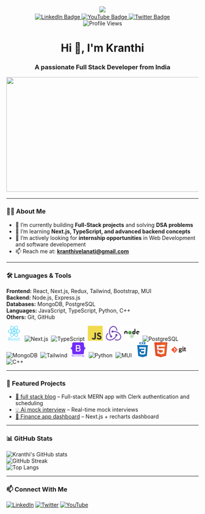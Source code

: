 <div id="header" align="center">
  <img src="https://media.giphy.com/media/M9gbBd9nbDrOTu1Mqx/giphy.gif" width="100"/>
  
  <div id="badges">
    <a href="your-linkedin-URL">
      <img src="https://img.shields.io/badge/LinkedIn-blue?style=for-the-badge&logo=linkedin&logoColor=white" alt="LinkedIn Badge"/>
    </a>
    <a href="your-youtube-URL">
      <img src="https://img.shields.io/badge/YouTube-red?style=for-the-badge&logo=youtube&logoColor=white" alt="YouTube Badge"/>
    </a>
    <a href="your-twitter-URL">
      <img src="https://img.shields.io/badge/Twitter-blue?style=for-the-badge&logo=twitter&logoColor=white" alt="Twitter Badge"/>
    </a>
  </div>
  
  <img src="https://komarev.com/ghpvc/?username=kranthi-77&style=flat-square&color=blue" alt="Profile Views"/>
</div>

<h1 align="center">Hi 👋, I'm Kranthi</h1>
<h3 align="center">A passionate Full Stack Developer from India</h3>

<div align="center">
  <img src="https://media.giphy.com/media/dWesBcTLavkZuG35MI/giphy.gif" width="600" height="300"/>
</div>

---

### 👨‍💻 About Me
- 🔭 I’m currently building **Full-Stack projects** and solving **DSA problems**  
- 🌱 I’m learning **Next.js, TypeScript, and advanced backend concepts**  
- 👯 I’m actively looking for **internship opportunities** in Web Development and software developement
- 📫 Reach me at: **kranthivelanati@gmail.com**

---

### 🛠️ Languages & Tools
**Frontend:** React, Next.js, Redux, Tailwind, Bootstrap, MUI  
**Backend:** Node.js, Express.js  
**Databases:** MongoDB, PostgreSQL  
**Languages:** JavaScript, TypeScript, Python, C++  
**Others:** Git, GitHub  

<div>
  <img src="https://github.com/devicons/devicon/blob/master/icons/react/react-original-wordmark.svg" title="React" alt="React" width="40" height="40"/>&nbsp;
  <img src="https://cdn.jsdelivr.net/gh/devicons/devicon@latest/icons/nextjs/nextjs-original-wordmark.svg" title="Next.js" alt="Next.js" width="40" height="40"/>&nbsp;
  <img src="https://cdn.jsdelivr.net/gh/devicons/devicon@latest/icons/typescript/typescript-original.svg" title="TypeScript" alt="TypeScript" width="40" height="40"/>&nbsp;
  <img src="https://github.com/devicons/devicon/blob/master/icons/javascript/javascript-original.svg" title="JavaScript" alt="JavaScript" width="40" height="40"/>&nbsp;
  <img src="https://github.com/devicons/devicon/blob/master/icons/redux/redux-original.svg" title="Redux" alt="Redux" width="40" height="40"/>&nbsp;
  <img src="https://github.com/devicons/devicon/blob/master/icons/nodejs/nodejs-original-wordmark.svg" title="NodeJS" alt="NodeJS" width="40" height="40"/>&nbsp;
  <img src="https://cdn.jsdelivr.net/gh/devicons/devicon@latest/icons/postgresql/postgresql-original-wordmark.svg" title="PostgreSQL" alt="PostgreSQL" width="40" height="40"/>&nbsp;
  <img src="https://cdn.jsdelivr.net/gh/devicons/devicon@latest/icons/mongodb/mongodb-original-wordmark.svg" title="MongoDB" alt="MongoDB" width="40" height="40"/>&nbsp;
  <img src="https://cdn.jsdelivr.net/gh/devicons/devicon@latest/icons/tailwindcss/tailwindcss-original-wordmark.svg" title="Tailwind" alt="Tailwind" width="40" height="40"/>&nbsp;
  <img src="https://github.com/devicons/devicon/blob/master/icons/bootstrap/bootstrap-plain-wordmark.svg" title="Bootstrap" alt="Bootstrap" width="40" height="40"/>&nbsp;
  <img src="https://cdn.jsdelivr.net/gh/devicons/devicon@latest/icons/python/python-original-wordmark.svg" title="Python" alt="Python" width="40" height="40"/>&nbsp;
  <img src="https://cdn.jsdelivr.net/gh/devicons/devicon@latest/icons/materialui/materialui-original.svg" title="MUI" alt="MUI" width="40" height="40"/>&nbsp;
  <img src="https://github.com/devicons/devicon/blob/master/icons/css3/css3-plain-wordmark.svg"  title="CSS3" alt="CSS" width="40" height="40"/>&nbsp;
  <img src="https://github.com/devicons/devicon/blob/master/icons/html5/html5-original.svg" title="HTML5" alt="HTML" width="40" height="40"/>&nbsp;
  <img src="https://github.com/devicons/devicon/blob/master/icons/git/git-original-wordmark.svg" title="Git" alt="Git" width="40" height="40"/>&nbsp;
  <img src="https://cdn.jsdelivr.net/gh/devicons/devicon@latest/icons/cplusplus/cplusplus-original.svg" title="C++" alt="C++" width="40" height="40"/>&nbsp;
</div>

---

### 🚀 Featured Projects
- [📖 full stack blog](https://github.com/kranthi-77/Blog-app) – Full-stack MERN app with Clerk authentication and scheduling  
- [💡 Ai mock interview](https://github.com/kranthi-77/ai_mock_interviews) – Real-time mock interviews 
- [🚖 Finance app dashboard](https://github.com/kranthi-77/finance-app-dashboard) – Next.js + recharts dashboard 

---

### 📊 GitHub Stats
![Kranthi's GitHub stats](https://github-readme-stats.vercel.app/api?username=kranthi-77&show_icons=true&theme=radical)  
![GitHub Streak](https://streak-stats.demolab.com?user=kranthi-77&theme=radical&hide_border=true)  
![Top Langs](https://github-readme-stats.vercel.app/api/top-langs/?username=kranthi-77&layout=compact&theme=radical)

---

### 📫 Connect With Me
[![LinkedIn](https://img.shields.io/badge/LinkedIn-blue?logo=linkedin&logoColor=white)](your-linkedin-url)
[![Twitter](https://img.shields.io/badge/Twitter-blue?logo=twitter&logoColor=white)](your-twitter-url)
[![YouTube](https://img.shields.io/badge/YouTube-red?logo=youtube&logoColor=white)](your-youtube-url)
